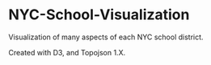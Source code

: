 # NYC-School-Visualization
Visualization of many aspects of each NYC school district. 

Created with D3, and Topojson 1.X. 

